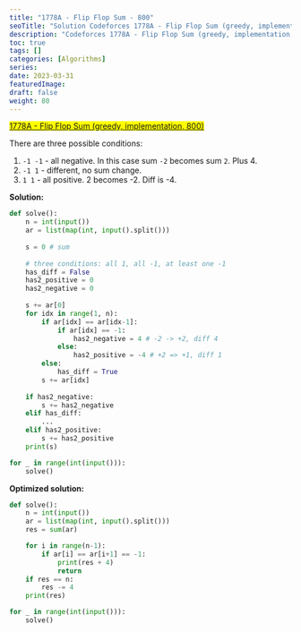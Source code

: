 ```yaml
---
title: "1778A - Flip Flop Sum - 800"
seoTitle: "Solution Codeforces 1778A - Flip Flop Sum (greedy, implementation, 800)"
description: "Codeforces 1778A - Flip Flop Sum (greedy, implementation, 800)"
toc: true
tags: []
categories: [Algorithms]
series:
date: 2023-03-31
featuredImage:
draft: false
weight: 80
---
```


<mark>[1778A - Flip Flop Sum (greedy, implementation, 800)](https://codeforces.com/contest/1778/problem/A)</mark>

There are three possible conditions:
1. `-1 -1` - all negative. In this case sum `-2` becomes sum `2`. Plus 4.
2. `-1 1` - different, no sum change.
3. `1 1` - all positive. 2 becomes -2. Diff is -4.

**Solution:**

```python
def solve():
    n = int(input())
    ar = list(map(int, input().split()))
    
    s = 0 # sum
 
    # three conditions: all 1, all -1, at least one -1
    has_diff = False
    has2_positive = 0
    has2_negative = 0
 
    s += ar[0]
    for idx in range(1, n):
        if ar[idx] == ar[idx-1]:
            if ar[idx] == -1:
                has2_negative = 4 # -2 -> +2, diff 4
            else:
                has2_positive = -4 # +2 => +1, diff 1
        else:
            has_diff = True
        s += ar[idx]
 
    if has2_negative:
        s += has2_negative
    elif has_diff:
        ...
    elif has2_positive:
        s += has2_positive
    print(s)

for _ in range(int(input())):
    solve()
```

**Optimized solution:**

```python
def solve():
    n = int(input())
    ar = list(map(int, input().split()))
    res = sum(ar)

    for i in range(n-1):
        if ar[i] == ar[i+1] == -1:
            print(res + 4)
            return
    if res == n:
        res -= 4
    print(res)

for _ in range(int(input())):
    solve()
```
